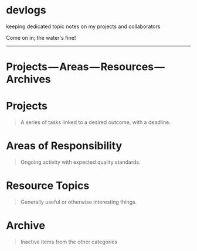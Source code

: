 # devlogs

keeping dedicated topic notes on my projects and collaborators

Come on in; the water's fine!

---------------------------------------
Projects — Areas — Resources — Archives
=======================================

# Projects
> A series of tasks linked to a desired outcome, with a deadline.

# Areas of Responsibility
> Ongoing activity with expected quality standards.

# Resource Topics
> Generally useful or otherwise interesting things.

# Archive
> Inactive items from the other categories
